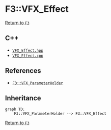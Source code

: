 # F3::VFX_Effect

[Return to `F3`](/docs/F3.md)

## C++

- [`VFX_Effect.hpp`](/c++/include/VFX_Effect.hpp)
- [`VFX_Effect.cpp`](/c++/source/VFX_Effect.cpp)

## References

- [`F3::VFX_ParameterHolder`](/docs/F3/VFX_ParameterHolder.md)

## Inheritance

```mermaid
graph TD;
    F3::VFX_ParameterHolder --> F3::VFX_Effect
```

[Return to `F3`](/docs/F3.md)